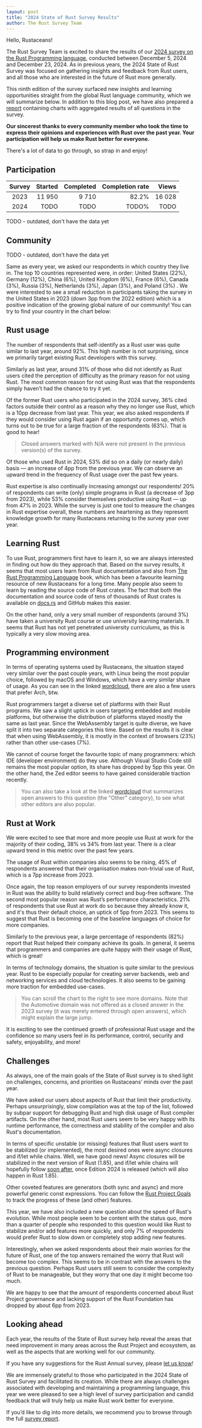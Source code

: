 ```yaml
---
layout: post
title: "2024 State of Rust Survey Results"
author: The Rust Survey Team
---
```


Hello, Rustaceans!

The Rust Survey Team is excited to share the results of our [2024 survey on the Rust Programming language](https://blog.rust-lang.org/2024/12/05/annual-survey-2024-launch.html), conducted between December 5, 2024 and December 23, 2024.
As in previous years, the 2024 State of Rust Survey was focused on gathering insights and feedback from Rust users, and all those who are interested in the future of Rust more generally.

This ninth edition of the survey surfaced new insights and learning opportunities straight from the global Rust language community, which we will summarize below. In addition to this blog post, we have also prepared a [report][report] containing charts with aggregated results of all questions in the survey.

**Our sincerest thanks to every community member who took the time to express their opinions and experiences with Rust over the past year. Your participation will help us make Rust better for everyone.**

There's a lot of data to go through, so strap in and enjoy!

## Participation

| **Survey** | **Started** | **Completed** | **Completion rate** | **Views** |
|:----------:|------------:|--------------:|--------------------:|----------:|
|    2023    |      11 950 |         9 710 |               82.2% |    16 028 |
|    2024    |        TODO |          TODO |               TODO% |      TODO |

TODO - outdated, don't have the data yet

[//]: # (As shown above, in 2023, we have received 37% fewer survey views in vs 2022, but saw a slight uptick in starts and completions. There are many reasons why this could have been the case, but it’s possible that because we released the [2022 analysis blog]&#40;https://blog.rust-lang.org/2023/08/07/Rust-Survey-2023-Results.html&#41; so late last year, the survey was fresh in many Rustaceans’ minds. This might have prompted fewer people to feel the need to open the most recent survey. Therefore, we find it doubly impressive that there were more starts and completions in 2023, despite the lower overall view count.)

## Community

TODO - outdated, don't have the data yet

[//]: # (We saw a 3pp increase in respondents taking this year’s survey in English – 80% in 2023 and 77% in 2022. Across all other languages, we saw only minor variations – all of which are likely due to us offering fewer languages overall this year due to having fewer volunteers.)

Same as every year, we asked our respondents in which country they live in. The top 10 countries represented were, in order: United States (22%), Germany (12%), China (6%), United Kingdom (6%), France (6%), Canada (3%), Russia (3%), Netherlands (3%), Japan (3%), and Poland (3%) . We were interested to see a small reduction in participants taking the survey in the United States in 2023 (down 3pp from the 2022 edition) which is a positive indication of the growing global nature of our community! You can try to find your country in the chart below:

<!-- chart: where-do-you-live (height=600) -->

[//]: # (Once again, the majority of our respondents reported being most comfortable communicating on technical topics in English at 92.7% — a slight difference from 93% in 2022. Again, Chinese was the second-highest choice for preferred language for technical communication at 6.1% &#40;7% in 2022&#41;.)

[//]: # ()
[//]: # (<!-- chart: what-are-your-preferred-languages-for-technical-communication &#40;height=400&#41; -->)

[//]: # ()
[//]: # (We also asked whether respondents consider themselves members of a marginalized community. Out of those who answered, 76% selected no, 14% selected yes, and 10% preferred not to say.)

[//]: # ()
[//]: # (We have asked the group that selected “yes” which specific groups they identified as being a member of. The majority of those who consider themselves a member of an underrepresented or marginalized group in technology identify as lesbian, gay, bisexual, or otherwise non-heterosexual. The second most selected option was neurodivergent at 41% followed by trans at 31.4%. Going forward, it will be important for us to track these figures over time to learn how our community changes and to identify the gaps we need to fill.)

[//]: # ()
[//]: # (<!-- chart: which-marginalized-group &#40;height=500&#41; -->)

[//]: # ()
[//]: # (As Rust continues to grow, we must acknowledge the diversity, equity, and inclusivity &#40;DEI&#41;-related gaps that exist in the Rust community. Sadly, Rust is not unique in this regard. For instance, only 20% of 2023 respondents to this representation question consider themselves a member of a racial or ethnic minority and only 26% identify as a woman. We would like to see more equitable figures in these and other categories. In 2023, the Rust Foundation formed a diversity, equity, and inclusion subcommittee on its Board of Directors whose members are aware of these results and are actively discussing ways that the Foundation might be able to better support underrepresented groups in Rust and help make our ecosystem more globally inclusive. One of the central goals of the Rust Foundation board's subcommittee is to analyze information about our community to find out what gaps exist, so this information is a helpful place to start. This topic deserves much more depth than is possible here, but readers can expect more on the subject in the future.)

## Rust usage

The number of respondents that self-identify as a Rust user was quite similar to last year, around 92%. This high number is not surprising, since we primarily target existing Rust developers with this survey.

<!-- chart: do-you-use-rust (height=300) -->

Similarly as last year, around 31% of those who did not identify as Rust users cited the perception of difficulty as the primary reason for not using Rust. The most common reason for not using Rust was that the respondents simply haven’t had the chance to try it yet.

<!-- chart: why-dont-you-use-rust (height=500) -->

Of the former Rust users who participated in the 2024 survey, 36% cited factors outside their control as a reason why they no longer use Rust, which is a 10pp decrease from last year. This year, we also asked respondents if they would consider using Rust again if an opportunity comes up, which turns out to be true for a large fraction of the respondents (63%). That is good to hear!

<!-- chart: why-did-you-stop-using-rust (height=500) -->

> Closed answers marked with N/A were not present in the previous version(s) of the survey.

Of those who used Rust in 2024, 53% did so on a daily (or nearly daily) basis — an increase of 4pp from the previous year. We can observe an upward trend in the frequency of Rust usage over the past few years.

<!-- chart: how-often-do-you-use-rust (height=300) -->

Rust expertise is also continually increasing amongst our respondents! 20% of respondents can write (only) simple programs in Rust (a decrease of 3pp from 2023), while 53% consider themselves productive using Rust — up from 47% in 2023. While the survey is just one tool to measure the changes in Rust expertise overall, these numbers are heartening as they represent knowledge growth for many Rustaceans returning to the survey year over year.

<!-- chart: how-would-you-rate-your-rust-expertise (height=500) -->

## Learning Rust
To use Rust, programmers first have to learn it, so we are always interested in finding out how do they approach that. Based on the survey results, it seems that most users learn from Rust documentation and also from [The Rust Programming Language](https://doc.rust-lang.org/book/) book, which has been a favourite learning resource of new Rustaceans for a long time. Many people also seem to learn by reading the source code of Rust crates. The fact that both the documentation and source code of tens of thousands of Rust crates is available on [docs.rs](https://docs.rs) and GitHub makes this easier.

<!-- chart: what-kind-of-learning-materials-have-you-consumed (height=500) -->

On the other hand, only a very small number of respondents (around 3%) have taken a university Rust course or use university learning materials. It seems that Rust has not yet penetrated university curriculums, as this is typically a very slow moving area.

<!-- chart: have-you-taken-a-rust-course -->

## Programming environment

In terms of operating systems used by Rustaceans, the situation stayed very similar over the past couple years, with Linux being the most popular choice, followed by macOS and Windows, which have a very similar share of usage. As you can see in the linked [wordcloud](../../../images/2025-01-rust-survey-2024/which-os-do-you-use-wordcloud.png), there are also a few users that prefer Arch, btw.

<!-- chart: which-os-do-you-use (height=400) -->

Rust programmers target a diverse set of platforms with their Rust programs. We saw a slight uptick in users targeting embedded and mobile platforms, but otherwise the distribution of platforms stayed mostly the same as last year. Since the WebAssembly target is quite diverse, we have split it into two separate categories this time. Based on the results it is clear that when using WebAssembly, it is mostly in the context of browsers (23%) rather than other use-cases (7%).

<!-- chart: which-os-do-you-target (height=500) -->

We cannot of course forget the favourite topic of many programmers: which IDE (developer environment) do they use. Although Visual Studio Code still remains the most popular option, its share has dropped by 5pp this year. On the other hand, the Zed editor seems to have gained considerable traction recently.

<!-- chart: what-ide-do-you-use (height=500) -->

> You can also take a look at the linked [wordcloud](../../../images/2025-01-rust-survey-2024/what-ide-do-you-use-wordcloud.png) that summarizes open answers to this question (the "Other" category), to see what other editors are also popular.

## Rust at Work

We were excited to see that more and more people use Rust at work for the majority of their coding, 38% vs 34% from last year. There is a clear upward trend in this metric over the past few years.

The usage of Rust within companies also seems to be rising, 45% of respondents answered that their organisation makes non-trivial use of Rust, which is a 7pp increase from 2023.

<!-- chart: do-you-personally-use-rust-at-work (height=500) -->

<!-- chart: how-is-rust-used-at-your-organization -->

Once again, the top reason employers of our survey respondents invested in Rust was the ability to build relatively correct and bug-free software. The second most popular reason was Rust’s performance characteristics. 21% of respondents that use Rust at work do so because they already know it, and it's thus their default choice, an uptick of 5pp from 2023. This seems to suggest that Rust is becoming one of the baseline languages of choice for more companies.

<!-- chart: why-you-use-rust-at-work (height=500) -->

Similarly to the previous year, a large percentage of respondents (82%) report that Rust helped their company achieve its goals. In general, it seems that programmers and companies are quite happy with their usage of Rust, which is great!

<!-- chart: which-statements-apply-to-rust-at-work (height=500) -->

In terms of technology domains, the situation is quite similar to the previous year. Rust to be especially popular for creating server backends, web and networking services and cloud technologies. It also seems to be gaining more traction for embedded use-cases. 

<!-- chart: technology-domain (height=600,xrange=15) -->

> You can scroll the chart to the right to see more domains. Note that the Automotive domain was not offered as a closed answer in the 2023 survey (it was merely entered through open answers), which might explain the large jump.

It is exciting to see the continued growth of professional Rust usage and the confidence so many users feel in its performance, control, security and safety, enjoyability, and more!

## Challenges

As always, one of the main goals of the State of Rust survey is to shed light on challenges, concerns, and priorities on Rustaceans’ minds over the past year.

We have asked our users about aspects of Rust that limit their productivity. Perhaps unsurprisingly, slow compilation was at the top of the list, followed by subpar support for debugging Rust and high disk usage of Rust compiler artifacts. On the other hand, most Rust users seem to be very happy with its runtime performance, the correctness and stability of the compiler and also Rust's documentation.

<!-- chart: which-problems-limit-your-productivity -->

In terms of specific unstable (or missing) features that Rust users want to be stabilized (or implemented), the most desired ones were async closures and if/let while chains. Well, we have good news! Async closures will be stabilized in the next version of Rust (1.85), and if/let while chains will hopefully follow [soon after](https://github.com/rust-lang/rust/pull/132833), once Edition 2024 is released (which will also happen in Rust 1.85).

Other coveted features are generators (both sync and async) and more powerful generic const expressions. You can follow the [Rust Project Goals](https://rust-lang.github.io/rust-project-goals/2025h1/goals.html) to track the progress of these (and other) features.

<!-- chart: which-features-do-you-want-stabilized -->

This year, we have also included a new question about the speed of Rust's evolution. While most people seem to be content with the status quo, more than a quarter of people who responded to this question would like Rust to stabilize and/or add features more quickly, and only 7% of respondents would prefer Rust to slow down or completely stop adding new features.

<!-- chart: what-do-you-think-about-rust-evolution -->

Interestingly, when we asked respondents about their main worries for the future of Rust, one of the top answers remained the worry that Rust will become too complex. This seems to be in contrast with the answers to the previous question. Perhaps Rust users still seem to consider the complexity of Rust to be manageable, but they worry that one day it might become too much.

We are happy to see that the amount of respondents concerned about Rust Project governance and lacking support of the Rust Foundation has dropped by about 6pp from 2023.

<!-- chart: what-are-your-biggest-worries-about-rust (height=500) -->

## Looking ahead

Each year, the results of the State of Rust survey help reveal the areas that need improvement in many areas across the Rust Project and ecosystem, as well as the aspects that are working well for our community.

If you have any suggestions for the Rust Annual survey, please [let us know](https://github.com/rust-lang/surveys/issues)!

We are immensely grateful to those who participated in the 2024 State of Rust Survey and facilitated its creation. While there are always challenges associated with developing and maintaining a programming language, this year we were pleased to see a high level of survey participation and candid feedback that will truly help us make Rust work better for everyone.

If you’d like to dig into more details, we recommend you to browse through the full [survey report][report].

[report]: https://raw.githubusercontent.com/rust-lang/surveys/main/surveys/2024-annual-survey/report/annual-survey-2024-report.pdf

<!-- scripts -->
